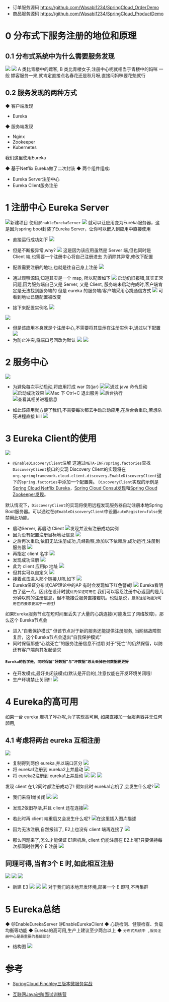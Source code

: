 - 订单服务源码
https://github.com/Wasabi1234/SpringCloud_OrderDemo
- 商品服务源码
https://github.com/Wasabi1234/SpringCloud_ProductDemo

# 0 分布式下服务注册的地位和原理
## 0.1 分布式系统中为什么需要服务发现
![](https://img-blog.csdnimg.cn/20191018224236498.png?x-oss-process=image/watermark,type_ZmFuZ3poZW5naGVpdGk,shadow_10,text_aHR0cHM6Ly9ibG9nLmNzZG4ubmV0L3FxXzMzNTg5NTEw,size_1,color_FFFFFF,t_70)
![](https://imgconvert.csdnimg.cn/aHR0cHM6Ly91cGxvYWQtaW1hZ2VzLmppYW5zaHUuaW8vdXBsb2FkX2ltYWdlcy80Njg1OTY4LTgzNTRhNTc4MDAxZjIzODYucG5n?x-oss-process=image/format,png)
A 类比青楼中的嫖客, B 类比青楼女子,注册中心呢就相当于青楼中的妈咪
一般 嫖客服务一来,就肯定直接点名春花还是秋月呀,直接问妈咪要花魁就行

## 0.2 服务发现的两种方式
◆ 客户端发现
- Eureka

◆ 服务端发现
- Nginx
- Zookeeper
- Kubernetes


我们这里使用Eureka

◆ 基于Netflix Eureka做了二次封装
◆ 两个组件组成:
- Eureka Server注册中心
- Eureka Client服务注册
# 1 注册中心 Eureka Server
![新建项目](https://imgconvert.csdnimg.cn/aHR0cHM6Ly91cGxvYWQtaW1hZ2VzLmppYW5zaHUuaW8vdXBsb2FkX2ltYWdlcy80Njg1OTY4LTVhNzE4MDQ1MjVjZWQ3YWEucG5n?x-oss-process=image/format,png)
使用`@EnableEurekaServer`
![](https://imgconvert.csdnimg.cn/aHR0cHM6Ly91cGxvYWQtaW1hZ2VzLmppYW5zaHUuaW8vdXBsb2FkX2ltYWdlcy80Njg1OTY4LThmODcyZjk5YjRmNGVlNzgucG5n?x-oss-process=image/format,png)
就可以让应用变为Eureka服务器，这是因为spring boot封装了Eureka Server，让你可以嵌入到应用中直接使用

- 直接运行成功如下
![](https://imgconvert.csdnimg.cn/aHR0cHM6Ly91cGxvYWQtaW1hZ2VzLmppYW5zaHUuaW8vdXBsb2FkX2ltYWdlcy80Njg1OTY4LWI3MWE2OGIyYWI1ZmEyYzUucG5n?x-oss-process=image/format,png)
- 但是不断报异常,why?
![](https://imgconvert.csdnimg.cn/aHR0cHM6Ly91cGxvYWQtaW1hZ2VzLmppYW5zaHUuaW8vdXBsb2FkX2ltYWdlcy80Njg1OTY4LWZmZmYxY2MwNGYxZThkYWUucG5n?x-oss-process=image/format,png)
这是因为该应用虽然是 Server 端,但也同时是 Client 端,也需要一个注册中心将自己注册进去
为消除其异常,修改下配置

- 配置需要注册的地址,也就是往自己身上注册
![](https://imgconvert.csdnimg.cn/aHR0cHM6Ly91cGxvYWQtaW1hZ2VzLmppYW5zaHUuaW8vdXBsb2FkX2ltYWdlcy80Njg1OTY4LTU0NDRhODY5MDBjMjUyZWMucG5n?x-oss-process=image/format,png)
- 通过观察源码,知道其实是一个 map, 所以配置如下
![](https://imgconvert.csdnimg.cn/aHR0cHM6Ly91cGxvYWQtaW1hZ2VzLmppYW5zaHUuaW8vdXBsb2FkX2ltYWdlcy80Njg1OTY4LWE4YmVmODhiMzIxMmNiYWUucG5n?x-oss-process=image/format,png)
启动仍旧报错,其实正常问题,因为服务端自己又是 Server, 又是 Client, 服务端未启动完成时,客户端肯定是无法找到服务端的
但是 eureka 的服务端/客户端采用心跳通信方式
![](https://imgconvert.csdnimg.cn/aHR0cHM6Ly91cGxvYWQtaW1hZ2VzLmppYW5zaHUuaW8vdXBsb2FkX2ltYWdlcy80Njg1OTY4LTg0OTBmOGM2MWE4NDM3ZDUucG5n?x-oss-process=image/format,png)
可看到地址已随配置被改变

- 接下来配置实例名
![](https://imgconvert.csdnimg.cn/aHR0cHM6Ly91cGxvYWQtaW1hZ2VzLmppYW5zaHUuaW8vdXBsb2FkX2ltYWdlcy80Njg1OTY4LWIzYzg5N2RmMmUxYTgwOGQucG5n?x-oss-process=image/format,png)

![](https://img-blog.csdnimg.cn/20191018215344300.png?x-oss-process=image/watermark,type_ZmFuZ3poZW5naGVpdGk,shadow_10,text_aHR0cHM6Ly9ibG9nLmNzZG4ubmV0L3FxXzMzNTg5NTEw,size_1,color_FFFFFF,t_70)
- 但是该应用本身就是个注册中心,不需要将其显示在注册实例中,通过以下配置
![](https://imgconvert.csdnimg.cn/aHR0cHM6Ly91cGxvYWQtaW1hZ2VzLmppYW5zaHUuaW8vdXBsb2FkX2ltYWdlcy80Njg1OTY4LTRkMDE2NThjMDY5MzgwNDEucG5n?x-oss-process=image/format,png)
- 为防止冲突,将端口号回改为默认
![](https://imgconvert.csdnimg.cn/aHR0cHM6Ly91cGxvYWQtaW1hZ2VzLmppYW5zaHUuaW8vdXBsb2FkX2ltYWdlcy80Njg1OTY4LTUyOWU3ODQ2ZDNlZWJlMTkucG5n?x-oss-process=image/format,png)
![](https://imgconvert.csdnimg.cn/aHR0cHM6Ly91cGxvYWQtaW1hZ2VzLmppYW5zaHUuaW8vdXBsb2FkX2ltYWdlcy80Njg1OTY4LWEzZjVlYzdiMTRhZDQ4MTgucG5n?x-oss-process=image/format,png)

# 2 服务中心
![](https://imgconvert.csdnimg.cn/aHR0cHM6Ly91cGxvYWQtaW1hZ2VzLmppYW5zaHUuaW8vdXBsb2FkX2ltYWdlcy80Njg1OTY4LWQ3MzU3ODgxZTY3NTM3NzUucG5n?x-oss-process=image/format,png)

- 为避免每次手动启动,将应用打成 war 包(jar)
![](https://imgconvert.csdnimg.cn/aHR0cHM6Ly91cGxvYWQtaW1hZ2VzLmppYW5zaHUuaW8vdXBsb2FkX2ltYWdlcy80Njg1OTY4LWNhM2NiYWQ2NmJjNTIxZmYucG5n?x-oss-process=image/format,png)![通过 java 命令启动](https://imgconvert.csdnimg.cn/aHR0cHM6Ly91cGxvYWQtaW1hZ2VzLmppYW5zaHUuaW8vdXBsb2FkX2ltYWdlcy80Njg1OTY4LWUxMjEyM2U5MTg1MjE0NGUucG5n?x-oss-process=image/format,png)![启动成功效果](https://imgconvert.csdnimg.cn/aHR0cHM6Ly91cGxvYWQtaW1hZ2VzLmppYW5zaHUuaW8vdXBsb2FkX2ltYWdlcy80Njg1OTY4LTQ1YTBhZDg3NjFhY2Y0N2YucG5n?x-oss-process=image/format,png)
![Mac 下 Ctrl+C 退出服务](https://imgconvert.csdnimg.cn/aHR0cHM6Ly91cGxvYWQtaW1hZ2VzLmppYW5zaHUuaW8vdXBsb2FkX2ltYWdlcy80Njg1OTY4LWY2ZGM5YjFiOTBjMWE5NDgucG5n?x-oss-process=image/format,png)
![后台执行](https://imgconvert.csdnimg.cn/aHR0cHM6Ly91cGxvYWQtaW1hZ2VzLmppYW5zaHUuaW8vdXBsb2FkX2ltYWdlcy80Njg1OTY4LTRkZGNjOGJkNzQ4YmY2YjUucG5n?x-oss-process=image/format,png)
![查看其相关进程信息](https://imgconvert.csdnimg.cn/aHR0cHM6Ly91cGxvYWQtaW1hZ2VzLmppYW5zaHUuaW8vdXBsb2FkX2ltYWdlcy80Njg1OTY4LTVjNGI0OTNmNzhjMGRkOTEucG5n?x-oss-process=image/format,png)

- 如此该应用就方便了我们,不需要每次都去手动启动应用,在后台会重启,若想杀死进程直接 kill
![](https://imgconvert.csdnimg.cn/aHR0cHM6Ly91cGxvYWQtaW1hZ2VzLmppYW5zaHUuaW8vdXBsb2FkX2ltYWdlcy80Njg1OTY4LTE2YjFlNGIwZTQwYjAxOTkucG5n?x-oss-process=image/format,png)

# 3 Eureka Client的使用
![](https://imgconvert.csdnimg.cn/aHR0cHM6Ly91cGxvYWQtaW1hZ2VzLmppYW5zaHUuaW8vdXBsb2FkX2ltYWdlcy80Njg1OTY4LWVlOGFmNDkxZTVhMzEyYTUucG5n?x-oss-process=image/format,png)
- `@EnableDiscoveryClient`注解
这通过`META-INF/spring.factories`查找`DiscoveryClient`接口的实现
Discovery Client的实现将在`org.springframework.cloud.client.discovery.EnableDiscoveryClient`键下的`spring.factories`中添加一个配置类。
`DiscoveryClient`实现的示例是[Spring Cloud Netflix Eureka](http://cloud.spring.io/spring-cloud-netflix/)，[Spring Cloud Consul发现](http://cloud.spring.io/spring-cloud-consul/)和[Spring Cloud Zookeeper发现](http://cloud.spring.io/spring-cloud-zookeeper/)。

默认情况下，`DiscoveryClient`的实现将使用远程发现服务器自动注册本地Spring Boot服务器。可以通过在`@EnableDiscoveryClient`中设置`autoRegister=false`来禁用此功能。

- 启动Server, 再启动 Client
![发现并没有注册成功实例](https://imgconvert.csdnimg.cn/aHR0cHM6Ly91cGxvYWQtaW1hZ2VzLmppYW5zaHUuaW8vdXBsb2FkX2ltYWdlcy80Njg1OTY4LTlkYTQxNmNjZDYzM2M3OTkucG5n?x-oss-process=image/format,png)
- 因为没有配置注册目标地址信息
![](https://imgconvert.csdnimg.cn/aHR0cHM6Ly91cGxvYWQtaW1hZ2VzLmppYW5zaHUuaW8vdXBsb2FkX2ltYWdlcy80Njg1OTY4LTE5N2Y1ZTE0MDFkNWE0ZWQucG5n?x-oss-process=image/format,png)
- 之后再次重启,依旧无法注册成功,几经勘察,添加以下依赖后,成功运行,注册到服务器
![](https://imgconvert.csdnimg.cn/aHR0cHM6Ly91cGxvYWQtaW1hZ2VzLmppYW5zaHUuaW8vdXBsb2FkX2ltYWdlcy80Njg1OTY4LWRhYjNlNzQxNjQ2ZDg3ZGEucG5n?x-oss-process=image/format,png)
- 再指定 client 名字
![](https://imgconvert.csdnimg.cn/aHR0cHM6Ly91cGxvYWQtaW1hZ2VzLmppYW5zaHUuaW8vdXBsb2FkX2ltYWdlcy80Njg1OTY4LTc3YjdlMDgzOTdhYWI2NWUucG5n?x-oss-process=image/format,png)
- 发现成功注册
![](https://imgconvert.csdnimg.cn/aHR0cHM6Ly91cGxvYWQtaW1hZ2VzLmppYW5zaHUuaW8vdXBsb2FkX2ltYWdlcy80Njg1OTY4LTQ0N2FlM2NlYTI0ODYxY2UucG5n?x-oss-process=image/format,png)
- 此为 client 应用ip 地址
![](https://imgconvert.csdnimg.cn/aHR0cHM6Ly91cGxvYWQtaW1hZ2VzLmppYW5zaHUuaW8vdXBsb2FkX2ltYWdlcy80Njg1OTY4LTM5M2E1ZmYxNDdiZmIxZjEucG5n?x-oss-process=image/format,png)
- 但其实可以自定义
![](https://imgconvert.csdnimg.cn/aHR0cHM6Ly91cGxvYWQtaW1hZ2VzLmppYW5zaHUuaW8vdXBsb2FkX2ltYWdlcy80Njg1OTY4LWFiOWYxZDBmODEyYzUzMTAucG5n?x-oss-process=image/format,png)
- 接着点击进入那个链接,URL如下
![](https://imgconvert.csdnimg.cn/aHR0cHM6Ly91cGxvYWQtaW1hZ2VzLmppYW5zaHUuaW8vdXBsb2FkX2ltYWdlcy80Njg1OTY4LTljYzFkMmE4ZTJlNTc3MmEucG5n?x-oss-process=image/format,png)
- Eureka保证分布式CAP理论中的AP
有时会发现如下红色警戒!
![](https://imgconvert.csdnimg.cn/aHR0cHM6Ly91cGxvYWQtaW1hZ2VzLmppYW5zaHUuaW8vdXBsb2FkX2ltYWdlcy80Njg1OTY4LTI3MzI2NWNkNmNlYTYyYzIucG5n?x-oss-process=image/format,png)
Eureka看明白了这一点，因此在设计时就`优先保证可用性`
我们可以容忍注册中心返回的是几分钟以前的注册信息，但不能接受服务直接宕机。也就是说，`服务注册功能对可用性的要求要高于一致性`!

如果Eureka服务节点在短时间里丢失了大量的心跳连接(可能发生了网络故障)，那么这个 Eureka节点会
- 进入“自我保护模式”
但该节点对于新的服务还能提供注册服务, 当网络故障恢复后，这个Eureka节点会退出“自我保护模式”
- 同时保留那些“心跳死亡”的服务注册信息不过期
对于“死亡”的仍然保留，以防还有客户端向其发起请求

#### `Eureka的哲学是，同时保留“好数据”与“坏数据”总比丢掉任何数据要更好`

- 在开发模式,最好关闭该模式(默认是开启的),注意仅能在开发环境关闭哦!
- 生产环境禁止关闭!!!
![](https://imgconvert.csdnimg.cn/aHR0cHM6Ly91cGxvYWQtaW1hZ2VzLmppYW5zaHUuaW8vdXBsb2FkX2ltYWdlcy80Njg1OTY4LWEwNGYyMTg2NTAxY2UxYTMucG5n?x-oss-process=image/format,png)
# 4 Eureka的高可用
如果一台 eureka 宕机了咋办呢,为了实现高可用, 如果直接加一台服务器并无任何卵用,

## 4.1 考虑将两台 eureka 互相注册
![](https://img-blog.csdnimg.cn/20191018222856832.png?x-oss-process=image/watermark,type_ZmFuZ3poZW5naGVpdGk,shadow_10,text_aHR0cHM6Ly9ibG9nLmNzZG4ubmV0L3FxXzMzNTg5NTEw,size_16,color_FFFFFF,t_70)
- 复制得到两份 eureka,并以端口区分
![](https://img-blog.csdnimg.cn/20191018223100946.png?x-oss-process=image/watermark,type_ZmFuZ3poZW5naGVpdGk,shadow_10,text_aHR0cHM6Ly9ibG9nLmNzZG4ubmV0L3FxXzMzNTg5NTEw,size_1,color_FFFFFF,t_70)
- 将 eureka1注册到 eureka2上并启动
![](https://imgconvert.csdnimg.cn/aHR0cHM6Ly91cGxvYWQtaW1hZ2VzLmppYW5zaHUuaW8vdXBsb2FkX2ltYWdlcy80Njg1OTY4LTdlZmIxMWE2OWUxNTYwNzYucG5n?x-oss-process=image/format,png)
- 将 eureka2注册到 eureka1上并启动
![](https://imgconvert.csdnimg.cn/aHR0cHM6Ly91cGxvYWQtaW1hZ2VzLmppYW5zaHUuaW8vdXBsb2FkX2ltYWdlcy80Njg1OTY4LTdhYWExZmE2ODdiMjNhODQucG5n?x-oss-process=image/format,png)
![](https://imgconvert.csdnimg.cn/aHR0cHM6Ly91cGxvYWQtaW1hZ2VzLmppYW5zaHUuaW8vdXBsb2FkX2ltYWdlcy80Njg1OTY4LWNiNDdiOTIwMWQ2MWMwYzAucG5n?x-oss-process=image/format,png)
![](https://imgconvert.csdnimg.cn/aHR0cHM6Ly91cGxvYWQtaW1hZ2VzLmppYW5zaHUuaW8vdXBsb2FkX2ltYWdlcy80Njg1OTY4LTBkYTJjZTg4N2NiNWFmMzkucG5n?x-oss-process=image/format,png)

发现 client 在1,2同时都注册成功了!
假如此时 eureka1宕机了,会发生什么呢?
![](https://img-blog.csdnimg.cn/2019101822331787.png?x-oss-process=image/watermark,type_ZmFuZ3poZW5naGVpdGk,shadow_10,text_aHR0cHM6Ly9ibG9nLmNzZG4ubmV0L3FxXzMzNTg5NTEw,size_16,color_FFFFFF,t_70)
- 我们来将1给关闭
![](https://imgconvert.csdnimg.cn/aHR0cHM6Ly91cGxvYWQtaW1hZ2VzLmppYW5zaHUuaW8vdXBsb2FkX2ltYWdlcy80Njg1OTY4LTY0M2E4NGRlODNmMGQ2YjcucG5n?x-oss-process=image/format,png)
![](https://imgconvert.csdnimg.cn/aHR0cHM6Ly91cGxvYWQtaW1hZ2VzLmppYW5zaHUuaW8vdXBsb2FkX2ltYWdlcy80Njg1OTY4LTU5MmU0MWNiNDI4NzFmOWUucG5n?x-oss-process=image/format,png)
- 发现2依旧存活,并且 client 还在连接![](https://img-blog.csdnimg.cn/20191018223436753.png?x-oss-process=image/watermark,type_ZmFuZ3poZW5naGVpdGk,shadow_10,text_aHR0cHM6Ly9ibG9nLmNzZG4ubmV0L3FxXzMzNTg5NTEw,size_1,color_FFFFFF,t_70)

- 若此时再 client 端重启又会发生什么呢?
![在这里插入图片描述](https://img-blog.csdnimg.cn/20191018223534480.png?x-oss-process=image/watermark,type_ZmFuZ3poZW5naGVpdGk,shadow_10,text_aHR0cHM6Ly9ibG9nLmNzZG4ubmV0L3FxXzMzNTg5NTEw,size_16,color_FFFFFF,t_70)
- 因为无法注册,自然报错了, E2上也没有 client 端再连接了
![](https://imgconvert.csdnimg.cn/aHR0cHM6Ly91cGxvYWQtaW1hZ2VzLmppYW5zaHUuaW8vdXBsb2FkX2ltYWdlcy80Njg1OTY4LWU5NDRmMzYzYjljNGZiYzcucG5n?x-oss-process=image/format,png)
- 那么问题来了,怎么才能保证 E1宕机后, client 仍能注册在 E2上呢?只要保持每次都同时往两个 E 注册
![](https://imgconvert.csdnimg.cn/aHR0cHM6Ly91cGxvYWQtaW1hZ2VzLmppYW5zaHUuaW8vdXBsb2FkX2ltYWdlcy80Njg1OTY4LTg2NDJiNzJmMzIxMzlmNjAucG5n?x-oss-process=image/format,png)
## 同理可得,当有3个 E 时,如此相互注册
![](https://imgconvert.csdnimg.cn/aHR0cHM6Ly91cGxvYWQtaW1hZ2VzLmppYW5zaHUuaW8vdXBsb2FkX2ltYWdlcy80Njg1OTY4LTBkZWQ0NTNmZTE3MTBjMWUucG5n?x-oss-process=image/format,png)
![](https://img-blog.csdnimg.cn/20191018223757518.png)
![](https://imgconvert.csdnimg.cn/aHR0cHM6Ly91cGxvYWQtaW1hZ2VzLmppYW5zaHUuaW8vdXBsb2FkX2ltYWdlcy80Njg1OTY4LWExM2FiYjg2ZTEyNmVmYjgucG5n?x-oss-process=image/format,png)
- 新建 E3
![](https://imgconvert.csdnimg.cn/aHR0cHM6Ly91cGxvYWQtaW1hZ2VzLmppYW5zaHUuaW8vdXBsb2FkX2ltYWdlcy80Njg1OTY4LWFkMzdhNjg1M2RmOTMzMGQucG5n?x-oss-process=image/format,png)
![](https://imgconvert.csdnimg.cn/aHR0cHM6Ly91cGxvYWQtaW1hZ2VzLmppYW5zaHUuaW8vdXBsb2FkX2ltYWdlcy80Njg1OTY4LTM0M2ZiZTJhYzY0MTc4OTIucG5n?x-oss-process=image/format,png)
![](https://imgconvert.csdnimg.cn/aHR0cHM6Ly91cGxvYWQtaW1hZ2VzLmppYW5zaHUuaW8vdXBsb2FkX2ltYWdlcy80Njg1OTY4LTkyZjJlMTZkNDdmYzgxNTQucG5n?x-oss-process=image/format,png)
对于我们的本地开发环境,部署一个 E 即可,不再集群
# 5 Eureka总结
◆ @EnableEurekaServer @EnableEurekaClient
◆ 心跳检测、健康检查、负载均衡等功能
◆ Eureka的高可用,生产上建议至少两台以上
◆ `分布式系统中 ,服务注册中心是最重要的基础部分`

- 结构图
![](https://img-blog.csdnimg.cn/201910182146089.png?x-oss-process=image/watermark,type_ZmFuZ3poZW5naGVpdGk,shadow_10,text_aHR0cHM6Ly9ibG9nLmNzZG4ubmV0L3FxXzMzNTg5NTEw,size_1,color_FFFFFF,t_70)
# 参考
- [SpringCloud Finchley三版本微服务实战](https://coding.imooc.com/class/187.html)

- [互联网Java进阶面试训练营](https://github.com/shishan100/Java-Interview-Advanced)
